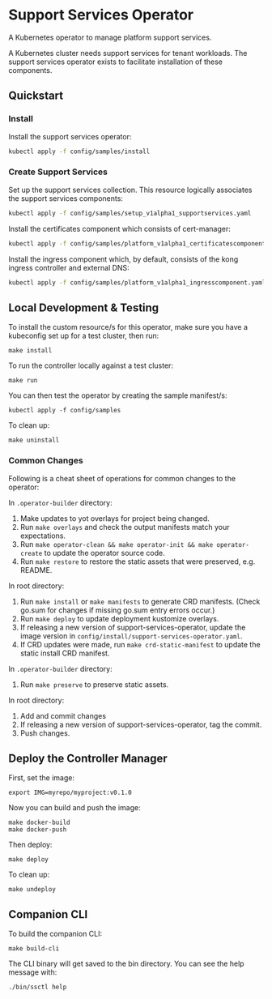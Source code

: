 # Support Services Operator

A Kubernetes operator to manage platform support services.

A Kubernetes cluster needs support services for tenant workloads.  The support
services operator exists to facilitate installation of these components.

## Quickstart

### Install

Install the support services operator:

```bash
kubectl apply -f config/samples/install
```

### Create Support Services

Set up the support services collection.  This resource logically associates the
support services components:

```bash
kubectl apply -f config/samples/setup_v1alpha1_supportservices.yaml
```

Install the certificates component which consists of cert-manager:

```bash
kubectl apply -f config/samples/platform_v1alpha1_certificatescomponent.yaml
```

Install the ingress component which, by default, consists of the kong ingress
controller and external DNS:

```bash
kubectl apply -f config/samples/platform_v1alpha1_ingresscomponent.yaml
```

## Local Development & Testing

To install the custom resource/s for this operator, make sure you have a
kubeconfig set up for a test cluster, then run:

    make install

To run the controller locally against a test cluster:

    make run

You can then test the operator by creating the sample manifest/s:

    kubectl apply -f config/samples

To clean up:

    make uninstall

### Common Changes

Following is a cheat sheet of operations for common changes to the operator:

In `.operator-builder` directory:

1. Make updates to yot overlays for project being changed.
2. Run `make overlays` and check the output manifests match your expectations.
3. Run `make operator-clean && make operator-init && make operator-create` to
   update the operator source code.
4. Run `make restore` to restore the static assets that were preserved, e.g.
   README.

In root directory:

1. Run `make install` or `make manifests` to generate CRD manifests.  (Check
   go.sum for changes if missing go.sum entry errors occur.)
2. Run `make deploy` to update deployment kustomize overlays.
3. If releasing a new version of support-services-operator, update the image
   version in `config/install/support-services-operator.yaml`.
4. If CRD updates were made, run `make crd-static-manifest` to update the static
   install CRD manifest.

In `.operator-builder` directory:

1. Run `make preserve` to preserve static assets.

In root directory:

1. Add and commit changes
2. If releasing a new version of support-services-operator, tag the commit.
3. Push changes.

## Deploy the Controller Manager

First, set the image:

    export IMG=myrepo/myproject:v0.1.0

Now you can build and push the image:

    make docker-build
    make docker-push

Then deploy:

    make deploy

To clean up:

    make undeploy

## Companion CLI

To build the companion CLI:

    make build-cli

The CLI binary will get saved to the bin directory.  You can see the help
message with:

    ./bin/ssctl help
